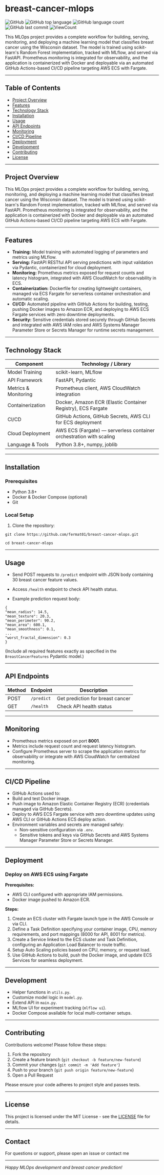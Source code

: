# breast-cancer-mlops


![GitHub](https://img.shields.io/github/license/fermat01/breast-cancer-mlops?style=flat)
![GitHub top language](https://img.shields.io/github/languages/top/fermat01/breast-cancer-mlops?style=flat)
![GitHub language count](https://img.shields.io/github/languages/count/fermat01/breast-cancer-mlops?style=flat)
![GitHub last commit](https://img.shields.io/github/last-commit/fermat01/breast-cancer-mlops?style=flat)
![ViewCount](https://views.whatilearened.today/views/github/fermat01/breast-cancer-mlops.svg?cache=remove)

This MLOps project provides a complete workflow for building, serving, monitoring, and deploying a machine learning model that classifies breast cancer using the Wisconsin dataset. The model is trained using scikit-learn's Random Forest implementation, tracked with MLflow, and served via FastAPI. Prometheus monitoring is integrated for observability, and the application is containerized with Docker and deployable via an automated GitHub Actions-based CI/CD pipeline targeting AWS ECS with Fargate.

---

## Table of Contents

- [Project Overview](#project-overview)  
- [Features](#features)  
- [Technology Stack](#technology-stack)  
- [Installation](#installation)  
- [Usage](#usage)  
- [API Endpoints](#api-endpoints)  
- [Monitoring](#monitoring)  
- [CI/CD Pipeline](#cicd-pipeline)  
- [Deployment](#deployment)  
- [Development](#development)  
- [Contributing](#contributing)  
- [License](#license)

---

## Project Overview

This MLOps project provides a complete workflow for building, serving, monitoring, and deploying a machine learning model that classifies breast cancer using the Wisconsin dataset. The model is trained using scikit-learn's Random Forest implementation, tracked with MLflow, and served via FastAPI. Prometheus monitoring is integrated for observability, and the application is containerized with Docker and deployable via an automated GitHub Actions-based CI/CD pipeline targeting AWS ECS with Fargate.

---

## Features

- **Training:** Model training with automated logging of parameters and metrics using MLflow.  
- **Serving:** FastAPI RESTful API serving predictions with input validation via Pydantic, containerized for cloud deployment.  
- **Monitoring:** Prometheus metrics exposed for request counts and latency histogram, integrated with AWS CloudWatch for observability in ECS.  
- **Containerization:** Dockerfile for creating lightweight containers, managed via ECS Fargate for serverless container orchestration and automatic scaling.  
- **CI/CD:** Automated pipeline with GitHub Actions for building, testing, pushing Docker images to Amazon ECR, and deploying to AWS ECS Fargate services with zero downtime deployments.  
- **Security:** Sensitive credentials stored securely through GitHub Secrets and integrated with AWS IAM roles and AWS Systems Manager Parameter Store or Secrets Manager for runtime secrets management.

---

## Technology Stack

| Component           | Technology / Library                                               |
|---------------------|--------------------------------------------------------------------|
| Model Training      | scikit-learn, MLflow                                               |
| API Framework       | FastAPI, Pydantic                                                  |
| Metrics & Monitoring| Prometheus client, AWS CloudWatch integration                     |
| Containerization    | Docker, Amazon ECR (Elastic Container Registry), ECS Fargate       |
| CI/CD               | GitHub Actions, GitHub Secrets, AWS CLI for ECS deployment        |
| Cloud Deployment    | AWS ECS (Fargate) — serverless container orchestration with scaling|
| Language & Tools    | Python 3.8+, numpy, joblib                                         
        

---

## Installation

### Prerequisites

- Python 3.8+  
- Docker & Docker Compose (optional)  
- Git

### Local Setup

1. Clone the repository:

```git clone https://github.com/fermat01/breast-cancer-mlops.git```


``` cd breast-cancer-mlops ```

---

## Usage

- Send POST requests to `/predict` endpoint with JSON body containing 30 breast cancer feature values.  
- Access `/health` endpoint to check API health status.

- Example prediction request body:

```
{
"mean_radius": 14.5,
"mean_texture": 20.3,
"mean_perimeter": 90.2,
"mean_area": 600.1,
"mean_smoothness": 0.1,
...
"worst_fractal_dimension": 0.3
}
```


(Include all required features exactly as specified in the `BreastCancerFeatures` Pydantic model.)

---

## API Endpoints

| Method | Endpoint     | Description                        |
|--------|--------------|----------------------------------|
| POST   | `/predict`   | Get prediction for breast cancer |
| GET    | `/health`    | Check API health status           |

---

## Monitoring

- Prometheus metrics exposed on port **8001**.  
- Metrics include request count and request latency histogram.  
- Configure Prometheus server to scrape the application metrics for observability or integrate with AWS CloudWatch for centralized monitoring.

---

## CI/CD Pipeline

-  GitHub Actions used to:  
  - Build and test Docker image.  
  - Push image to Amazon Elastic Container Registry (ECR) (credentials managed via GitHub Secrets).  
  - Deploy to AWS ECS Fargate service with zero downtime updates using AWS CLI or GitHub Actions ECS deploy action.  
- Environment variables and secrets are managed safely:  
  - Non-sensitive configuration via `.env`.  
  - Sensitive tokens and keys via GitHub Secrets and AWS Systems Manager Parameter Store or Secrets Manager.


---

## Deployment

### Deploy on AWS ECS using Fargate 

**Prerequisites:**  
- AWS CLI configured with appropriate IAM permissions.  
- Docker image pushed to Amazon ECR.

**Steps:**  
1. Create an ECS cluster with Fargate launch type in the AWS Console or via CLI.  
2. Define a Task Definition specifying your container image, CPU, memory requirements, and port mappings (8000 for API, 8001 for metrics).  
3. Create a Service linked to the ECS cluster and Task Definition, configuring an Application Load Balancer to route traffic.  
4. Setup Auto Scaling policies based on CPU, memory, or request load.  
5. Use GitHub Actions to build, push the Docker image, and update ECS Services for seamless deployment.

---

## Development

- Helper functions in `utils.py`.  
- Customize model logic in `model.py`.  
- Extend API in `main.py`.  
- MLflow UI for experiment tracking (`mlflow ui`).  
- Docker Compose available for local multi-container setups.

---

## Contributing

Contributions welcome! Please follow these steps:

1. Fork the repository  
2. Create a feature branch (`git checkout -b feature/new-feature`)  
3. Commit your changes (`git commit -m 'Add feature'`)  
4. Push to your branch (`git push origin feature/new-feature`)  
5. Open a Pull Request

Please ensure your code adheres to project style and passes tests.

---

## License

This project is licensed under the MIT License - see the [LICENSE](LICENSE) file for details.

---

## Contact

For questions or support, please open an issue or contact me

---

*Happy MLOps development and breast cancer prediction!*

